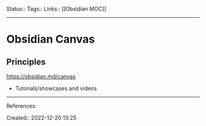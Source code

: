 Status:: 
Tags:: 
Links:: [[Obsidian MOC]]
___
# Obsidian Canvas
## Principles
https://obsidian.md/canvas
- Tutorials/showcases and videos

___
References:

Created:: 2022-12-20 13:25